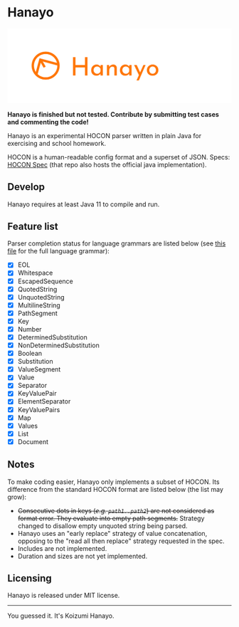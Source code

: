 # Hanayo

![](res/img/logo.png)

**Hanayo is finished but not tested. Contribute by submitting test cases and commenting the code!**

Hanayo is an experimental HOCON parser written in plain Java for exercising and school homework.

HOCON is a human-readable config format and a superset of JSON. Specs: [HOCON Spec][spec] (that repo also hosts the official java implementation).

[spec]: https://github.com/lightbend/config/blob/master/HOCON.md

## Develop

Hanayo requires at least Java 11 to compile and run.

## Feature list

Parser completion status for language grammars are listed below (see [this file][grammar] for the full language grammar):

- [x] EOL
- [x] Whitespace
- [x] EscapedSequence
- [x] QuotedString
- [x] UnquotedString
- [x] MultilineString
- [x] PathSegment
- [x] Key
- [x] Number
- [x] DeterminedSubstitution
- [x] NonDeterminedSubstitution
- [x] Boolean
- [x] Substitution
- [x] ValueSegment
- [x] Value
- [x] Separator
- [x] KeyValuePair
- [x] ElementSeparator
- [x] KeyValuePairs
- [x] Map
- [x] Values
- [x] List
- [x] Document

[grammar]: https://github.com/01010101lzy/hanayo/blob/master/docs/hocon-language.txt

## Notes

To make coding easier, Hanayo only implements a subset of HOCON. Its difference from the standard HOCON format are listed below (the list may grow):

- ~~Consecutive dots in keys (_e.g. `path1..path2`_) are not considered as format error. They evaluate into empty path segments.~~ Strategy changed to disallow empty unquoted string being parsed.
- Hanayo uses an "early replace" strategy of value concatenation, opposing to the "read all then replace" strategy requested in the spec.
- Includes are not implemented.
- Duration and sizes are not yet implemented.

## Licensing

Hanayo is released under MIT license.

---

You guessed it. It's Koizumi Hanayo.
